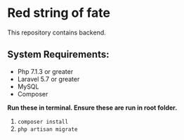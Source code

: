 #  Red string of fate

This repository contains backend.

## System Requirements:
*  Php 7.1.3 or greater
*  Laravel 5.7 or greater
*  MySQL
*  Composer

**Run these in terminal. Ensure these are run in root folder.**  
1.  `composer install`
3.  `php artisan migrate`


